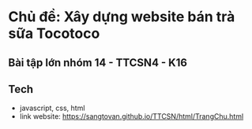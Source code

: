 # Chủ đề: Xây dựng website bán trà sữa Tocotoco

## Bài tập lớn nhóm 14 - TTCSN4 - K16

## Tech

- javascript, css, html
- link website:
  <https://sangtovan.github.io/TTCSN/html/TrangChu.html>
